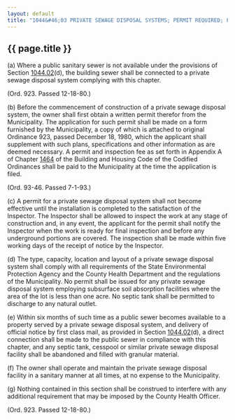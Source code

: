---
layout: default 
title: "1044&#46;03 PRIVATE SEWAGE DISPOSAL SYSTEMS; PERMIT REQUIRED; FEE."---

{{ page.title }}
----------------

​(a) Where a public sanitary sewer is not available under the provisions
of Section [1044.02](443da656.html)(d), the building sewer shall be
connected to a private sewage disposal system complying with this
chapter.

(Ord. 923. Passed 12-18-80.)

​(b) Before the commencement of construction of a private sewage
disposal system, the owner shall first obtain a written permit therefor
from the Municipality. The application for such permit shall be made on
a form furnished by the Municipality, a copy of which is attached to
original Ordinance 923, passed December 18, 1980, which the applicant
shall supplement with such plans, specifications and other information
as are deemed necessary. A permit and inspection fee as set forth in
Appendix A of Chapter [1464](58d37b9c.html) of the Building and Housing
Code of the Codified Ordinances shall be paid to the Municipality at the
time the application is filed.

(Ord. 93-46. Passed 7-1-93.)

​(c) A permit for a private sewage disposal system shall not become
effective until the installation is completed to the satisfaction of the
Inspector. The Inspector shall be allowed to inspect the work at any
stage of construction and, in any event, the applicant for the permit
shall notify the Inspector when the work is ready for final inspection
and before any underground portions are covered. The inspection shall be
made within five working days of the receipt of notice by the Inspector.

​(d) The type, capacity, location and layout of a private sewage
disposal system shall comply with all requirements of the State
Environmental Protection Agency and the County Health Department and the
regulations of the Municipality. No permit shall be issued for any
private sewage disposal system employing subsurface soil absorption
facilities where the area of the lot is less than one acre. No septic
tank shall be permitted to discharge to any natural outlet.

​(e) Within six months of such time as a public sewer becomes available
to a property served by a private sewage disposal system, and delivery
of official notice by first class mail, as provided in Section
[1044.02](443da656.html)(d), a direct connection shall be made to the
public sewer in compliance with this chapter, and any septic tank,
cesspool or similar private sewage disposal facility shall be abandoned
and filled with granular material.

​(f) The owner shall operate and maintain the private sewage disposal
facility in a sanitary manner at all times, at no expense to the
Municipality.

​(g) Nothing contained in this section shall be construed to interfere
with any additional requirement that may be imposed by the County Health
Officer.

(Ord. 923. Passed 12-18-80.)
